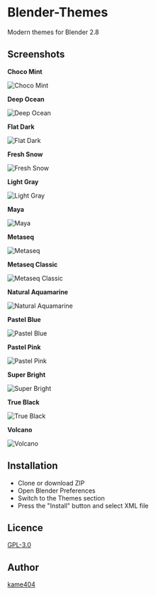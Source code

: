 Blender-Themes
====

Modern themes for Blender 2.8
 
## Screenshots

**Choco Mint**

![Choco Mint](https://user-images.githubusercontent.com/54836559/64172378-d6267300-ce8f-11e9-8878-fabcfd33f5e3.png)

**Deep Ocean**

![Deep Ocean](https://user-images.githubusercontent.com/54836559/64956504-b34f8200-d8c5-11e9-9b2d-31046e17e34c.png)

**Flat Dark**

![Flat Dark](https://user-images.githubusercontent.com/54836559/64172388-dd4d8100-ce8f-11e9-98cd-f4dc5d5f5014.png)

**Fresh Snow**

![Fresh Snow](https://user-images.githubusercontent.com/54836559/64172392-dfafdb00-ce8f-11e9-9e64-37ce28ea29bc.png)

**Light Gray**

![Light Gray](https://user-images.githubusercontent.com/54836559/64172400-e2aacb80-ce8f-11e9-8ad6-b0c202215247.png)

**Maya**

![Maya](https://user-images.githubusercontent.com/54836559/64172409-e76f7f80-ce8f-11e9-8fa2-e2aac76a8eaf.png)

**Metaseq**

![Metaseq](https://user-images.githubusercontent.com/54836559/64172420-eb9b9d00-ce8f-11e9-951f-3d06c24e28bb.png)

**Metaseq Classic**

![Metaseq Classic](https://user-images.githubusercontent.com/54836559/64172427-edfdf700-ce8f-11e9-8710-d905effac629.png)

**Natural Aquamarine**

![Natural Aquamarine](https://user-images.githubusercontent.com/54836559/64172433-f0f8e780-ce8f-11e9-83a7-cf1bc82a27dc.png)

**Pastel Blue**

![Pastel Blue](https://user-images.githubusercontent.com/54836559/64172440-f3f3d800-ce8f-11e9-8d3e-ae16c3ce4c46.png)

**Pastel Pink**

![Pastel Pink](https://user-images.githubusercontent.com/54836559/64172444-f6563200-ce8f-11e9-96f6-60ac34f83362.png)

**Super Bright**

![Super Bright](https://user-images.githubusercontent.com/54836559/64172446-f8b88c00-ce8f-11e9-91e2-f5051cb6e8a9.png)

**True Black**

![True Black](https://user-images.githubusercontent.com/54836559/64172452-fbb37c80-ce8f-11e9-91b1-31de10350e1a.png)

**Volcano**

![Volcano](https://user-images.githubusercontent.com/54836559/64172455-feae6d00-ce8f-11e9-94bc-68bf61462cfe.png)

## Installation

* Clone or download ZIP
* Open Blender Preferences
* Switch to the Themes section
* Press the "Install" button and select XML file

## Licence

[GPL-3.0](https://github.com/kame404/Blender-Themes/blob/master/LICENSE)

## Author

[kame404](https://github.com/kame404)
